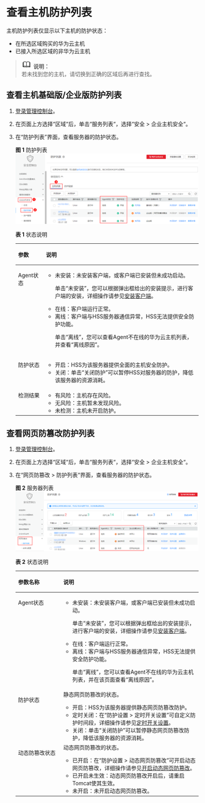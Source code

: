 # 查看主机防护列表<a name="hss_01_0003"></a>

主机防护列表仅显示以下主机的防护状态：

-   在所选区域购买的华为云主机
-   已接入所选区域的非华为云主机

>![](public_sys-resources/icon-note.gif) **说明：**   
>若未找到您的主机，请切换到正确的区域后再进行查找。  

## 查看主机基础版/企业版防护列表<a name="section17795950143916"></a>

1.  [登录管理控制台](https://console.huaweicloud.com)。
2.  在页面上方选择“区域“后，单击“服务列表“，选择“安全  \>  企业主机安全“。
3.  在“防护列表”界面，查看服务器的防护状态。

    **图 1**  防护列表<a name="fig3739259174917"></a>  
    ![](figures/防护列表.png "防护列表")

    **表 1**  状态说明

    <a name="table181171340655"></a>
    <table><thead align="left"><tr id="row121151940759"><th class="cellrowborder" valign="top" width="15.18%" id="mcps1.2.3.1.1"><p id="p1611534015515"><a name="p1611534015515"></a><a name="p1611534015515"></a>参数</p>
    </th>
    <th class="cellrowborder" valign="top" width="84.82%" id="mcps1.2.3.1.2"><p id="p611513401756"><a name="p611513401756"></a><a name="p611513401756"></a>说明</p>
    </th>
    </tr>
    </thead>
    <tbody><tr id="row19116240656"><td class="cellrowborder" valign="top" width="15.18%" headers="mcps1.2.3.1.1 "><p id="p411554017520"><a name="p411554017520"></a><a name="p411554017520"></a>Agent状态</p>
    </td>
    <td class="cellrowborder" valign="top" width="84.82%" headers="mcps1.2.3.1.2 "><a name="ul71163401458"></a><a name="ul71163401458"></a><ul id="ul71163401458"><li>未安装：未安装客户端，或客户端已安装但未成功启动。<p id="p139872318135"><a name="p139872318135"></a><a name="p139872318135"></a>单击<span class="uicontrol" id="uicontrol18115140352"><a name="uicontrol18115140352"></a><a name="uicontrol18115140352"></a>“未安装”</span>，您可以根据弹出框给出的安装提示，进行客户端的安装，详细操作请参见<a href="https://support.huaweicloud.com/usermanual-hss/hss_01_0234.html" target="_blank" rel="noopener noreferrer">安装客户端</a>。</p>
    </li><li>在线：客户端运行正常。</li><li>离线：客户端与HSS服务器通信异常，HSS无法提供安全防护功能。<p id="p1296615303138"><a name="p1296615303138"></a><a name="p1296615303138"></a>单击<span class="uicontrol" id="uicontrol11965153016138"><a name="uicontrol11965153016138"></a><a name="uicontrol11965153016138"></a>“离线”</span>，您可以查看Agent不在线的华为云主机列表，并查看<span class="uicontrol" id="uicontrol168051915101411"><a name="uicontrol168051915101411"></a><a name="uicontrol168051915101411"></a>“离线原因”</span>。</p>
    </li></ul>
    </td>
    </tr>
    <tr id="row01171407515"><td class="cellrowborder" valign="top" width="15.18%" headers="mcps1.2.3.1.1 "><p id="p1611654019517"><a name="p1611654019517"></a><a name="p1611654019517"></a>防护状态</p>
    </td>
    <td class="cellrowborder" valign="top" width="84.82%" headers="mcps1.2.3.1.2 "><a name="ul151177401255"></a><a name="ul151177401255"></a><ul id="ul151177401255"><li>开启：HSS为该服务器提供全面的主机安全防护。</li><li>关闭：单击<span class="uicontrol" id="uicontrol10116140653"><a name="uicontrol10116140653"></a><a name="uicontrol10116140653"></a>“关闭防护”</span>可以暂停HSS对服务器的防护，降低该服务器的资源消耗。</li></ul>
    </td>
    </tr>
    <tr id="row1411711401651"><td class="cellrowborder" valign="top" width="15.18%" headers="mcps1.2.3.1.1 "><p id="p7117114014516"><a name="p7117114014516"></a><a name="p7117114014516"></a>检测结果</p>
    </td>
    <td class="cellrowborder" valign="top" width="84.82%" headers="mcps1.2.3.1.2 "><a name="ul19117840858"></a><a name="ul19117840858"></a><ul id="ul19117840858"><li>有风险：主机存在风险。</li><li>无风险：主机暂未发现风险。</li><li>未检测：主机未开启防护。</li></ul>
    </td>
    </tr>
    </tbody>
    </table>


## 查看网页防篡改防护列表<a name="section13310124113310"></a>

1.  [登录管理控制台](https://console.huaweicloud.com)。
2.  在页面上方选择“区域“后，单击“服务列表“，选择“安全  \>  企业主机安全“。
3.  在“网页防篡改 \> 防护列表“界面，查看服务器的防护状态。

    **图 2**  服务器列表<a name="fig102638575415"></a>  
    ![](figures/服务器列表.png "服务器列表")

    **表 2**  状态说明

    <a name="table244111264375"></a>
    <table><thead align="left"><tr id="row043442613375"><th class="cellrowborder" valign="top" width="24.68%" id="mcps1.2.3.1.1"><p id="p14341826163719"><a name="p14341826163719"></a><a name="p14341826163719"></a>参数名称</p>
    </th>
    <th class="cellrowborder" valign="top" width="75.32%" id="mcps1.2.3.1.2"><p id="p1643422612376"><a name="p1643422612376"></a><a name="p1643422612376"></a>说明</p>
    </th>
    </tr>
    </thead>
    <tbody><tr id="row5435162612379"><td class="cellrowborder" valign="top" width="24.68%" headers="mcps1.2.3.1.1 "><p id="p443414264373"><a name="p443414264373"></a><a name="p443414264373"></a>Agent状态</p>
    </td>
    <td class="cellrowborder" valign="top" width="75.32%" headers="mcps1.2.3.1.2 "><a name="ul10435202619377"></a><a name="ul10435202619377"></a><ul id="ul10435202619377"><li>未安装：未安装客户端，或客户端已安装但未成功启动。<p id="p65214342169"><a name="p65214342169"></a><a name="p65214342169"></a>单击<span class="uicontrol" id="uicontrol156093716161"><a name="uicontrol156093716161"></a><a name="uicontrol156093716161"></a>“未安装”</span>，您可以根据弹出框给出的安装提示，进行客户端的安装，详细操作请参见<a href="https://support.huaweicloud.com/usermanual-hss/hss_01_0234.html" target="_blank" rel="noopener noreferrer">安装客户端</a>。</p>
    </li><li>在线：客户端运行正常。</li><li>离线：客户端与HSS服务器通信异常，HSS无法提供安全防护功能。<p id="p2730110101711"><a name="p2730110101711"></a><a name="p2730110101711"></a>单击<span class="uicontrol" id="uicontrol146194461720"><a name="uicontrol146194461720"></a><a name="uicontrol146194461720"></a>“离线”</span>，您可以查看Agent不在线的华为云主机列表，并在该页面查看<span class="uicontrol" id="uicontrol36209471716"><a name="uicontrol36209471716"></a><a name="uicontrol36209471716"></a>“离线原因”</span>。</p>
    </li></ul>
    </td>
    </tr>
    <tr id="row2044014265377"><td class="cellrowborder" valign="top" width="24.68%" headers="mcps1.2.3.1.1 "><p id="p943519265379"><a name="p943519265379"></a><a name="p943519265379"></a>防护状态</p>
    </td>
    <td class="cellrowborder" valign="top" width="75.32%" headers="mcps1.2.3.1.2 "><div class="p" id="p174400261379"><a name="p174400261379"></a><a name="p174400261379"></a>静态网页防篡改的状态。<a name="ul344019264371"></a><a name="ul344019264371"></a><ul id="ul344019264371"><li>开启：HSS为该服务器提供静态网页防篡改防护。</li><li>定时关闭：在<span class="menucascade" id="menucascade94401826113714"><a name="menucascade94401826113714"></a><a name="menucascade94401826113714"></a>“<span class="uicontrol" id="uicontrol343913268377"><a name="uicontrol343913268377"></a><a name="uicontrol343913268377"></a>防护设置</span> &gt; <span class="uicontrol" id="uicontrol124391826183714"><a name="uicontrol124391826183714"></a><a name="uicontrol124391826183714"></a>定时开关设置</span>”</span>可自定义防护时间段，详细操作请参见<a href="定时开启网页防篡改.md">定时开关设置</a>。</li><li>关闭：单击<span class="uicontrol" id="uicontrol244012616376"><a name="uicontrol244012616376"></a><a name="uicontrol244012616376"></a>“关闭防护”</span>可以暂停静态网页防篡改防护，降低该服务器的资源消耗。</li></ul>
    </div>
    </td>
    </tr>
    <tr id="row17441126103717"><td class="cellrowborder" valign="top" width="24.68%" headers="mcps1.2.3.1.1 "><p id="p10440162653713"><a name="p10440162653713"></a><a name="p10440162653713"></a>动态防篡改状态</p>
    </td>
    <td class="cellrowborder" valign="top" width="75.32%" headers="mcps1.2.3.1.2 "><div class="p" id="p10441226123711"><a name="p10441226123711"></a><a name="p10441226123711"></a>动态网页防篡改的状态。<a name="ul12441172619373"></a><a name="ul12441172619373"></a><ul id="ul12441172619373"><li>已开启：在<span class="menucascade" id="menucascade13440172618375"><a name="menucascade13440172618375"></a><a name="menucascade13440172618375"></a>“<span class="uicontrol" id="uicontrol744082615379"><a name="uicontrol744082615379"></a><a name="uicontrol744082615379"></a>防护设置</span> &gt; <span class="uicontrol" id="uicontrol16440526133711"><a name="uicontrol16440526133711"></a><a name="uicontrol16440526133711"></a>动态网页防篡改</span>”</span>可开启动态网页防篡改，详细操作请参见<a href="开启动态网页防篡改.md">开启动态网页防篡改</a>。</li><li>已开启未生效：动态网页防篡改开启后，请重启Tomcat使其生效。</li><li>未开启：未开启动态网页防篡改。</li></ul>
    </div>
    </td>
    </tr>
    </tbody>
    </table>


